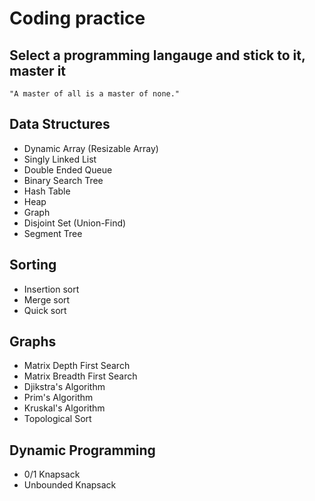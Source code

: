 # Coding practice
## Select a programming langauge and stick to it, master it
    "A master of all is a master of none."

## Data Structures
- Dynamic Array (Resizable Array)
- Singly Linked List
- Double Ended Queue
- Binary Search Tree
- Hash Table
- Heap
- Graph
- Disjoint Set (Union-Find)
- Segment Tree

## Sorting
- Insertion sort
- Merge sort
- Quick sort

## Graphs
- Matrix Depth First Search
- Matrix Breadth First Search
- Djikstra's Algorithm
- Prim's Algorithm
- Kruskal's Algorithm
- Topological Sort

## Dynamic Programming
- 0/1 Knapsack
- Unbounded Knapsack

